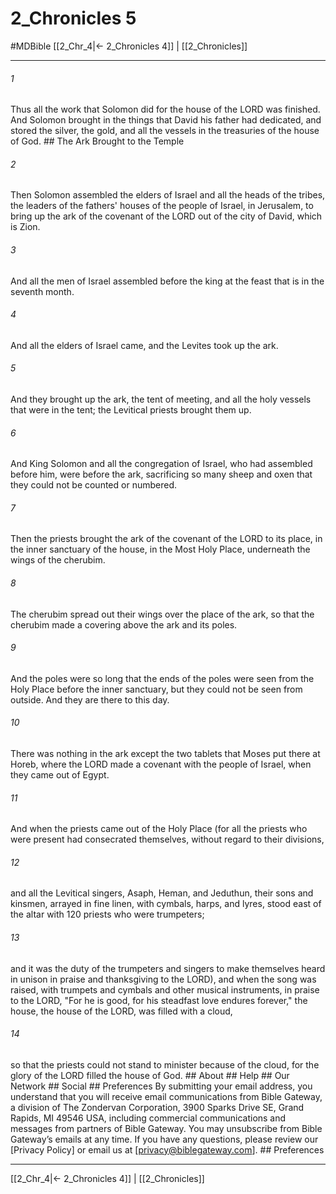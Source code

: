# 2_Chronicles 5
#MDBible
[[2_Chr_4|← 2_Chronicles 4]] | [[2_Chronicles]]

***






###### 1 


Thus all the work that Solomon did for the house of the LORD was finished. And Solomon brought in the things that David his father had dedicated, and stored the silver, the gold, and all the vessels in the treasuries of the house of God. ## The Ark Brought to the Temple 





###### 2 


Then Solomon assembled the elders of Israel and all the heads of the tribes, the leaders of the fathers' houses of the people of Israel, in Jerusalem, to bring up the ark of the covenant of the LORD out of the city of David, which is Zion. 





###### 3 


And all the men of Israel assembled before the king at the feast that is in the seventh month. 





###### 4 


And all the elders of Israel came, and the Levites took up the ark. 





###### 5 


And they brought up the ark, the tent of meeting, and all the holy vessels that were in the tent; the Levitical priests brought them up. 





###### 6 


And King Solomon and all the congregation of Israel, who had assembled before him, were before the ark, sacrificing so many sheep and oxen that they could not be counted or numbered. 





###### 7 


Then the priests brought the ark of the covenant of the LORD to its place, in the inner sanctuary of the house, in the Most Holy Place, underneath the wings of the cherubim. 





###### 8 


The cherubim spread out their wings over the place of the ark, so that the cherubim made a covering above the ark and its poles. 





###### 9 


And the poles were so long that the ends of the poles were seen from the Holy Place before the inner sanctuary, but they could not be seen from outside. And they are there to this day. 





###### 10 


There was nothing in the ark except the two tablets that Moses put there at Horeb, where the LORD made a covenant with the people of Israel, when they came out of Egypt. 





###### 11 


And when the priests came out of the Holy Place (for all the priests who were present had consecrated themselves, without regard to their divisions, 





###### 12 


and all the Levitical singers, Asaph, Heman, and Jeduthun, their sons and kinsmen, arrayed in fine linen, with cymbals, harps, and lyres, stood east of the altar with 120 priests who were trumpeters; 





###### 13 


and it was the duty of the trumpeters and singers to make themselves heard in unison in praise and thanksgiving to the LORD), and when the song was raised, with trumpets and cymbals and other musical instruments, in praise to the LORD, "For he is good, for his steadfast love endures forever," the house, the house of the LORD, was filled with a cloud, 





###### 14 


so that the priests could not stand to minister because of the cloud, for the glory of the LORD filled the house of God. ## About ## Help ## Our Network ## Social ## Preferences By submitting your email address, you understand that you will receive email communications from Bible Gateway, a division of The Zondervan Corporation, 3900 Sparks Drive SE, Grand Rapids, MI 49546 USA, including commercial communications and messages from partners of Bible Gateway. You may unsubscribe from Bible Gateway&rsquo;s emails at any time. If you have any questions, please review our [Privacy Policy] or email us at [privacy@biblegateway.com]. ## Preferences

***

[[2_Chr_4|← 2_Chronicles 4]] | [[2_Chronicles]]
